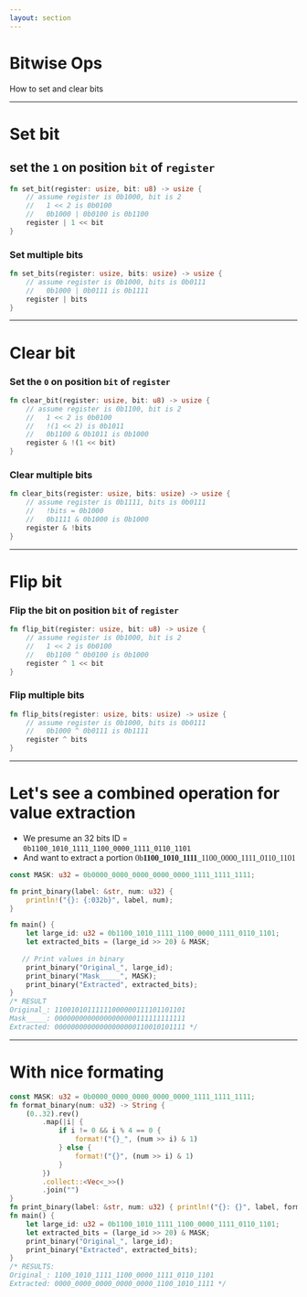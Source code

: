 ```yaml
---
layout: section
---
```

# Bitwise Ops
How to set and clear bits

---

# Set bit
## set the `1` on position `bit` of `register`

```rust {all|2|3|4|1,5,6}
fn set_bit(register: usize, bit: u8) -> usize {
    // assume register is 0b1000, bit is 2
    //   1 << 2 is 0b0100
    //   0b1000 | 0b0100 is 0b1100
    register | 1 << bit   
}
```

###  Set multiple bits

```rust
fn set_bits(register: usize, bits: usize) -> usize {
    // assume register is 0b1000, bits is 0b0111
    //   0b1000 | 0b0111 is 0b1111
    register | bits   
}
```

---

# Clear bit
### Set the `0` on position `bit` of `register`

```rust {all|2|3|4|4,5|1,6,7}
fn clear_bit(register: usize, bit: u8) -> usize {
    // assume register is 0b1100, bit is 2
    //   1 << 2 is 0b0100
    //   !(1 << 2) is 0b1011
    //   0b1100 & 0b1011 is 0b1000
    register & !(1 << bit)
}
```

###  Clear multiple bits

```rust
fn clear_bits(register: usize, bits: usize) -> usize {
    // assume register is 0b1111, bits is 0b0111
    //   !bits = 0b1000
    //   0b1111 & 0b1000 is 0b1000
    register & !bits   
}
```

---

# Flip bit

### Flip the bit on position `bit` of `register`

```rust {all|2|3|4|1,5,6}
fn flip_bit(register: usize, bit: u8) -> usize {
    // assume register is 0b1000, bit is 2
    //   1 << 2 is 0b0100
    //   0b1100 ^ 0b0100 is 0b1000
    register ^ 1 << bit
}
```

###  Flip multiple bits

```rust
fn flip_bits(register: usize, bits: usize) -> usize {
    // assume register is 0b1000, bits is 0b0111
    //   0b1000 ^ 0b0111 is 0b1111
    register ^ bits   
}
```

---

# Let's see a combined operation for value extraction

- We presume an 32 bits ID = `0b1100_1010_1111_1100_0000_1111_0110_1101`
- And want to extract a portion  <font face="PT Mono">0b<b>1100_1010_1111</b>_1100_0000_1111_0110_1101</font>

```rust {1|8|1,8,9|3-5,12-14|all}
const MASK: u32 = 0b0000_0000_0000_0000_0000_1111_1111_1111;

fn print_binary(label: &str, num: u32) {
    println!("{}: {:032b}", label, num);
}

fn main() {
    let large_id: u32 = 0b1100_1010_1111_1100_0000_1111_0110_1101;
    let extracted_bits = (large_id >> 20) & MASK;
 
   // Print values in binary
    print_binary("Original_", large_id);
    print_binary("Mask_____", MASK);
    print_binary("Extracted", extracted_bits);
}
/* RESULT
Original_: 11001010111111000000111101101101
Mask_____: 00000000000000000000111111111111
Extracted: 00000000000000000000110010101111 */

```

---

# With nice formating

```rust {2-13|3|3,4|4-10|5-9|3,4,11|,3,4,11,12|all}
const MASK: u32 = 0b0000_0000_0000_0000_0000_1111_1111_1111;
fn format_binary(num: u32) -> String {
    (0..32).rev()
        .map(|i| {
            if i != 0 && i % 4 == 0 {
                format!("{}_", (num >> i) & 1)
            } else {
                format!("{}", (num >> i) & 1)
            }
        })
        .collect::<Vec<_>>()
        .join("")
}
fn print_binary(label: &str, num: u32) { println!("{}: {}", label, format_binary(num));}
fn main() {
    let large_id: u32 = 0b1100_1010_1111_1100_0000_1111_0110_1101;
    let extracted_bits = (large_id >> 20) & MASK;
    print_binary("Original_", large_id);
    print_binary("Extracted", extracted_bits);
}
/* RESULTS:
Original_: 1100_1010_1111_1100_0000_1111_0110_1101
Extracted: 0000_0000_0000_0000_0000_1100_1010_1111 */
```
